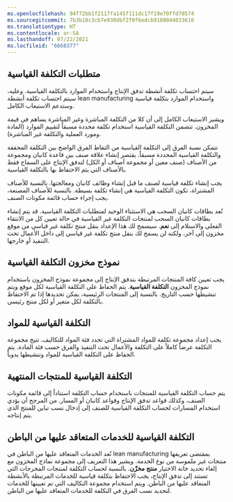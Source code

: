 ```yaml
---
ms.openlocfilehash: 94f72bb1f2117fa145f111dc17f19e70ffd70574
ms.sourcegitcommit: 7b3b18c3cb7e930dbf2f9f6edcb9108044033616
ms.translationtype: HT
ms.contentlocale: ar-SA
ms.lasthandoff: 07/22/2021
ms.locfileid: "6668377"
---
```

## <a name="standard-cost-requirement"></a>متطلبات التكلفة القياسية

سيتم احتساب تكلفة أنشطة تدفق الإنتاج واستخدام الموارد بالتكلفة القياسية. وعليه، سيتم احتساب تكلفة أنشطة lean manufacturing واستخدام الموارد بتكلفة قياسية وستدعم الاستيعاب الكامل.

ويشير الاستيعاب الكامل إلى أن كلا من التكلفة المباشرة وغير المباشرة يساهم في قيمة المخزون. تتضمن التكلفة القياسية استخدام تكلفة محددة مسبقاً لتقييم الموارد (المادة ومورد العملية والتكلفة غير المباشرة).

تتمكن نسبة الفرق إلى التكلفة القياسية من التقاط الفرق الواضح بين التكلفة المحققة والتكلفة القياسية المحددة مسبقاً. يقتصر إنشاء علاقة صنف بين قاعدة كانبان ومجموعة من الأصناف (صنف معين أو مجموعة أصناف أو الكل) لتدفق الإنتاج على السماح فقط بالأصناف التي يتم الاحتفاظ بها بالتكلفة القياسية.

يجب إنشاء تكلفة قياسية لصنف ما قبل إنشاء وظائف كانبان ومعالجتها. بالنسبة للأصناف المشتراة، تكون التكلفة القياسية هي إنشاء تكلفة بسيطة. بالنسبة للأصناف المصنعة، يجب إجراء حساب قائمة مكونات الصنف.

تُعد بطاقات كانبان السحب هي الاستثناء الوحيد لمتطلبات التكلفة القياسية. قد يتم إنشاء بطاقات كانبان السحب لمنتجات التكلفة غير القياسية في حالة تعيين كل من الانتقاء الفعلي والاستلام إلى **نعم**. سيسمح لك هذا الإعداد بنقل منتج تكلفة غير قياسي من موقع مخزون إلى آخر، ولكنه لن يسمح لك بنقل منتج تكلفة غير قياسي إلى داخل الأعمال تحت التنفيذ أو خارجها.

## <a name="standard-cost-inventory-model"></a>نموذج مخزون التكلفة القياسية

يجب تعيين كافة المنتجات المرتبطة بتدفق الإنتاج إلى مجموعة نموذج المخزون باستخدام نموذج المخزون **التكلفة القياسية**. يتم الحفاظ على التكلفة القياسية لكل موقع ويتم تنشيطها حسب التاريخ. بالنسبة إلى المنتجات الرئيسية، يمكن تحديدها إذا تم الاحتفاظ بالتكلفة لكل متغير أو لكل منتج رئيسي.



## <a name="standard-cost-for-materials"></a>التكلفة القياسية للمواد

يجب إعداد مجموعة تكلفة للمواد المشتراة التي تحدد فئة المواد للتكاليف. تتيح مجموعة التكلفة عرضاً كاملاً على التكلفة والأعمال تحت التنفيذ والفرق حسب فئة المادة. يتم الحفاظ على التكلفة القياسية للمواد وتنشيطها يدوياً.



## <a name="standard-cost-for-finished-products"></a>التكلفة القياسية للمنتجات المنتهية

يتم حساب التكلفة القياسية للمنتجات باستخدام حساب التكلفة استناداً إلى قائمة مكونات الصنف، وكذلك قواعد تدفق الإنتاج وقواعد كانبان أو المسار. من المرجح أن يؤدي استخدام المسارات لحساب التكلفة القياسية للصنف إلى إدخال نسب تباين للمنتج الذي يتم إنتاجه.

## <a name="standard-cost-for-subcontracted-services"></a>التكلفة القياسية للخدمات المتعاقد عليها من الباطن

تُعد الخدمات المتعاقد عليها من الباطن في lean manufacturing بمقتضى تعريفها منتجات غير ملموسة من نوع الخدمة. ويشير هذا التعريف إلى مجموعة نماذج المخزون مع إلغاء تحديد خانة الاختيار **منتج مخزّن**. بالنسبة لحساب التكلفة لمنتجات المخرجات التي تستند إلى تدفق الإنتاج، يجب الاحتفاظ بتكلفة قياسية للخدمات المرتبطة بالأنشطة المتعاقد عليها من الباطن. ويتم استخدام مجموعة التكاليف التي تم تعيينها للخدمات لتحديد نسب الفرق في التكلفة للخدمات المتعاقد عليها من الباطن.


